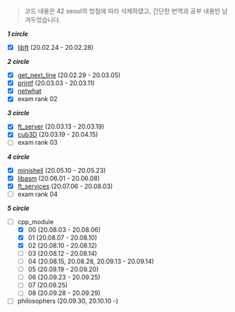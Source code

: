 > 코드 내용은 42 seoul의 방침에 따라 삭제하였고, 간단한 번역과 공부 내용만 남겨두었습니다.

***1 circle***
* [x] [libft](https://github.com/moon9ua/42_seoul/tree/master/libft) (20.02.24 - 20.02.28)

***2 circle***
* [x] [get_next_line](https://github.com/moon9ua/42_seoul/tree/master/get_next_line) (20.02.29 - 20.03.05)
* [x] [printf](https://github.com/moon9ua/42_seoul/tree/master/printf) (20.03.03 - 20.03.11)
* [x] [netwhat](https://github.com/moon9ua/42_seoul/tree/master/netwhat)
* [x] exam rank 02

***3 circle***
* [x] [ft_server](https://github.com/moon9ua/42_seoul/tree/master/ft_server) (20.03.13 - 20.03.19)
* [x] [cub3D](https://github.com/moon9ua/42_seoul/tree/master/cub3d) (20.03.19 - 20.04.15)
* [ ] exam rank 03

***4 circle***
* [x] [minishell](https://github.com/moon9ua/42_seoul/tree/master/minishell) (20.05.10 - 20.05.23)
* [x] [libasm](https://github.com/moon9ua/42_seoul/tree/master/libasm) (20.06.01 - 20.06.08)
* [x] [ft_services](https://github.com/moon9ua/42_seoul/tree/master/ft_services) (20.07.06 - 20.08.03)
* [ ] exam rank 04

***5 circle***
* [ ] cpp_module
    * [x] 00 (20.08.03 - 20.08.06)
    * [x] 01 (20.08.07 - 20.08.10)
    * [x] 02 (20.08.10 - 20.08.12)
    * [ ] 03 (20.08.12 - 20.08.14)
    * [ ] 04 (20.08.15, 20.08.28, 20.09.13 - 20.09.14)
    * [ ] 05 (20.09.19 - 20.09.20)
    * [ ] 06 (20.09.23 - 20.09.25)
    * [ ] 07 (20.09.25)
    * [ ] 08 (20.09.28 - 20.09.29)
* [ ] philosophers (20.09.30, 20.10.10 -)
